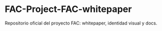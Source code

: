 # FAC-Project-FAC-whitepaper
Repositorio oficial del proyecto FAC: whitepaper, identidad visual y docs.
